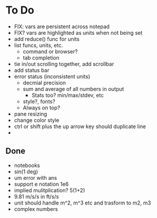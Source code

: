 # To Do
- FIX: vars are persistent across notepad
- FIX? vars are highlighted as units when not being set
- add reduce() func for units
- list funcs, units, etc.
  - command or browser?
  - tab completion
- tie in/out scrolling together, add scrollbar
- add status bar
- error status (inconsistent units)
  - decmial precision
  - sum and average of all numbers in output
    - Stats too? min/max/stdev, etc
  - style?, fonts?
  - Always on top?
- pane resizing
- change color style
- ctrl or shift plus the up arrow key should duplicate line
- 

## Done

- notebooks
- sin(1 deg)
- um error with ans
- support e notation 1e6
- implied mulitplication? 5(1+2)
- 9.81 m/s/s in ft/s/s
- unit should handle m^2, m^3 etc and trasform to m2, m3
- complex numbers
